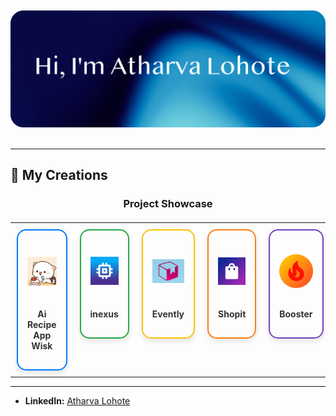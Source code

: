 <div align="center">
  <br>
  <br>
  <img src="github/githubintro.png" alt="Your Main Header Image" style="max-width: 100%; height: auto;">
  <br>
  <br>
</div>

---

## 🚀 My Creations

<div align="center">
  <h3>Project Showcase</h3>
  <table style="width:100%; border-collapse: collapse; margin-top: 20px;">
    <tr>
      <td style="padding: 10px; text-align: center; vertical-align: top;">
        <a href="https://github.com/atharvalohote/wisk.git" style="text-decoration: none; display: flex; flex-direction: column; align-items: center; justify-content: center; height: 100%; border: 2px solid #007BFF; border-radius: 15px; overflow: hidden; box-shadow: 0 4px 8px rgba(0,0,0,0.1); transition: transform 0.2s; padding: 15px;">
          <img src="github/mylogo.png" alt="Recipe App Wisk Logo" style="width: 100px; height: 100px; object-fit: contain; border-radius: 10px; display: block;">
          <p style="margin-top: 10px; color: #333; font-weight: bold; text-align: center;">Ai Recipe App Wisk</p>
        </a>
      </td>
      <td style="padding: 10px; text-align: center; vertical-align: top;">
        <a href="https://github.com/atharvalohote/inexus.git" style="text-decoration: none; display: flex; flex-direction: column; align-items: center; justify-content: center; height: 100%; border: 2px solid #28a745; border-radius: 15px; overflow: hidden; box-shadow: 0 4px 8px rgba(0,0,0,0.1); transition: transform 0.2s; padding: 15px;">
          <img src="github/inexus.png" alt="Cybersecurity IoT Devices Logo" style="width: 100px; height: 100px; object-fit: contain; border-radius: 10px; display: block;">
          <p style="margin-top: 10px; color: #333; font-weight: bold; text-align: center;">inexus</p>
        </a>
      </td>
      <td style="padding: 10px; text-align: center; vertical-align: top;">
        <a href="https://github.com/atharvalohote/evently.git" style="text-decoration: none; display: flex; flex-direction: column; align-items: center; justify-content: center; height: 100%; border: 2px solid #ffc107; border-radius: 15px; overflow: hidden; box-shadow: 0 4px 8px rgba(0,0,0,0.1); transition: transform 0.2s; padding: 15px;">
          <img src="github/FreeVector-Box-Logo copy.jpg" alt="Smart Event Planner Logo" style="width: 100px; height: 100px; object-fit: contain; border-radius: 10px; display: block;">
          <p style="margin-top: 10px; color: #333; font-weight: bold; text-align: center;">Evently</p>
        </a>
      </td>
      <td style="padding: 10px; text-align: center; vertical-align: top;">
        <a href="https://drive.google.com/file/d/1Du0co5NdbjWODhDxjHbbGZkTuoSi7ccN/view?usp=share_link" style="text-decoration: none; display: flex; flex-direction: column; align-items: center; justify-content: center; height: 100%; border: 2px solid #fd7e14; border-radius: 15px; overflow: hidden; box-shadow: 0 4px 8px rgba(0,0,0,0.1); transition: transform 0.2s; padding: 15px;">
          <img src="github/play_store_512.png" alt="Shopit Logo" style="width: 100px; height: 100px; object-fit: contain; border-radius: 10px; display: block;">
          <p style="margin-top: 10px; color: #333; font-weight: bold; text-align: center;">Shopit</p>
        </a>
      </td>
      <td style="padding: 10px; text-align: center; vertical-align: top;">
        <a href="https://github.com/atharvalohote/Booster.git" style="text-decoration: none; display: flex; flex-direction: column; align-items: center; justify-content: center; height: 100%; border: 2px solid #6f42c1; border-radius: 15px; overflow: hidden; box-shadow: 0 4px 8px rgba(0,0,0,0.1); transition: transform 0.2s; padding: 15px;">
          <img src="github/icon-192.png" alt="Booster Logo" style="width: 100px; height: 100px; object-fit: contain; border-radius: 10px; display: block;">
          <p style="margin-top: 10px; color: #333; font-weight: bold; text-align: center;">Booster</p>
        </a>
      </td>
    </tr>
  </table>
</div>

---
* **LinkedIn:** [Atharva Lohote](https://www.linkedin.com/in/atharvalohote)
